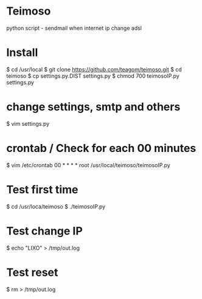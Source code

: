 # Teimoso
python script - sendmail when internet ip change adsl

# Install
$ cd /usr/local
$ git clone https://github.com/teagom/teimoso.git
$ cd teimoso
$ cp settings.py.DIST settings.py
$ chmod 700 teimosoIP.py settings.py

# change settings, smtp and others
$ vim settings.py

# crontab / Check for each 00 minutes
$ vim /etc/crontab
00 *    * * *   root     /usr/local/teimoso/teimosoIP.py

# Test first time
$ cd /usr/loca/teimoso
$ ./teimosoIP.py

# Test change IP
$ echo "LIXO" > /tmp/out.log

# Test reset
$ rm > /tmp/out.log
